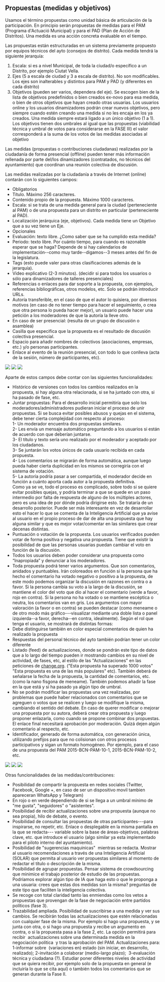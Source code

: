 Propuestas (medidas y objetivos)
--------------------------------

Usamos el término propuestas como unidad básica de articulación de la
participación. En principio serán propuestas de medidas para el PAM
(Programa d'Actuació Municipal) y para el PAD (Plan de Acción de
Distritos). Una medida es una acción concreta evaluable en el tiempo.

Las propuestas están estructuradas en un sistema previamente propuesto
por equipos técnicos del ayto (consejos de distrito). Cada medida tendrá
la siguiente jerarquía:

1.  Escala: si es a nivel Municipal, de toda la ciudad/o específico a un
    Distrito, por ejemplo Ciutat Vella.
2.  Ejes (5 a escala de ciudad y 3 a escala de distrito). No son
    modificables. Los ejes son inalterables y distintos para PAM y PAD
    (y diferentes en cada distrito)
3.  Objetivos (pueden ser varios, dependera del eje). Se escogen bien de
    la lista de objetivos predefinidos o bien creados ex-novo para esa
    medida, o bien de otros objetivos que hayan creado otras
    usuarias. Los usuarios online y los usuarios dinamizadores podrán
    crear nuevos objetivos, pero siempre cuando estén creando una medida
    si no les encaja en los ya creados. Una medida siempre estará ligado
    a un único objetivo (1 a 1). Los objetivos tienen dos umbrales al
    igual que las propuestas (viabilidad técnica y umbral de votos para
    considerarse en la FASE III) el valor corresponderá a la suma de los
    votos de las medidas asociadas al objetivo

Las medidas (propuestas o contribuciones ciudadanas) realizadas por la
ciudadanía de forma presencial (offline) pueden tener más información
rellenada por parte del/los dinamizadores (contratados, no técnicos del
ayuntamiento) que coordinan una reunión colectiva de discusión.

Las medidas realizadas por la ciudadanía a través de Internet (online)
contarán con lo siguientes campos:

-   Obligatorios
 -   Título. Máximo 256 caracteres.
 -   Contenido propio de la propuesta. Máximo 1000 caracteres.
 -   Escala: si se trata de una medida general para la ciudad
    (perteneciente al PAM) o de una propuesta para un distrito en
    particular (perteneciente al PAD).
 -   Localización jerárquica (eje, objetivos). Cada medida tiene un
    Objetivo que a su vez tiene un Eje.
-   Opcionales
 -   Evaluación: texto libre. ¿Como saber que se ha cumplido esta medida?
 -   Periodo: texto libre. Por cuánto tiempo, para cuando es razonable
    esperar que se haga? Depende de si hay calendarios de
    implementación--como muy tarde--digamos--3 meses antes del fin de la
    legislatura.
 -   Tags (esto puede valer para otras clasificaciones además de la
    jerarquía).
 -   Video explicativo (2-3 minutos). (decidir si para todos los usuarios
    o sólo para dinamizadores de talleres presenciales)
 -   Referencias o enlaces para dar soporte a la propuesta, con ejemplos,
    referencias bibliográficas, otros modelos, etc. Solo se podrán
    introducir URLs.
 -   Autoría transferible, en el caso de que el autor lo quisiera, por
    diversos motivos (en caso de no tener tiempo para hacer el
    seguimiento, o crea que otra persona lo pueda hacer mejor), un
    usuario puede hacer una petición a los moderadores de que la autoría
    la lleve otro.
-   En caso de ser presencial: (resulta de un grupo de discusión o
    asamblea)
 -   Casilla que especifica que la propuesta es el resultado de discusión
    colectiva presencial.
 -   Espacio para añadir nombres de colectivos (asociaciones, empresas,
    etc.) y/o personas participantes.
 -   Enlace al evento de la reunión presencial, con todo lo que conlleva
    (acta de la sesión, número de participantes, etc).

![](prop01.png)
![](prop02.png)
![](prop03.png)


Aparte de estos campos debe contar con las siguientes funcionalidades:

-   Histórico de versiones con todos los cambios realizados en la
    propuesta, si hay alguna otra relacionada, si se ha juntado con
    otra, si ha pasado de fase, etc.
-   Juntar propuestas: Para el desarrollo inicial permitiría que solo
    los moderadores/administradores pudieran iniciar el proceso de unir
    propuestas. Si se busca evitar posibles abusos y quejas en el
    sistema, debe tener cierta complejidad con respecto al proceso:\
    1- Un moderador encuentra dos propuestas similares.\
    2- Les envía un mensaje automático preguntando a los usuarios si
    están de acuerdo con que deberían juntarse.\
    3- El título y texto sería uno realizado por el moderador y aceptado
    por los ciudadanos.\
    3- Se juntarán los votos únicos de cada usuario recibida en cada
    propuesta.\
    4- Los comentarios se migrarán de forma automática, aunque luego
    pueda haber cierta duplicidad en los mismos se corregiría con el
    sistema de votación.\
    5- La autoría podría pasar a ser compartida, el moderador decide en
    función a cuánto aporta cada autor a la propuesta definitiva.\
    Como ya se ve, todo el proceso es complicado, sobre todo si se
    quiere evitar posibles quejas, y podría terminar a que se quede en
    un paso intermedio por falta de respuesta de alguno de los múltiples
    actores, pero es una idea de por dónde podría dirigirse esto. Se
    trataría de un desarrollo posterior. Puede ser más interesante en
    vez de desarrollar esto el hacer lo que se comenta de la
    Inteligencia Artificial que ya avise al usuario en el propio proceso
    de dar de alta una propuesta que hay alguna similar y que es mejor
    votar/comentar en las similares que crear decenas distintas.
-   Puntuación o votación de la propuesta. Los usuarios verificados
    pueden votar de forma positiva y negativa una propuesta. Tiene que
    existir la posibilidad de que las personas usuarias puedan cambiar
    el voto en función de la discusión.
-   Todos los usuarios deben poder considerar una propuesta como
    “Inapropiada” y denunciar a los moderadores.
-   Toda propuesta podrá tener varios argumentos. Que son comentarios,
    anidados y puntuables. Irán coloreados en función si la persona que
    ha hecho el comentario ha votado negativo o positivo a la propuesta,
    de este modo podemos organizar la discusión en razones en contra o a
    favor. Si la persona cambia su voto a la largo de la discusión, se
    mantiene el color del voto que dio al hacer el comentario (verde a
    favor, rojo en contra). Si la persona no ha votado o se mantiene
    escéptica o neutra, los comentarios van en gris. Los argumentos con
    mayor valoración (a favor o en contra) se pueden destacar (como
    meneame o de otro modo más gráfico---visualizar mediante una doble
    lista o panel izquierda--a favor, derecha--en contra, idealmente).
    Según el rol que tenga el usuario, se mostrará de distintas formas:
-   Debe distinguirse también en color especial comentarios de quien ha
    realizado la propuesta
-   Respuestas del personal técnico del ayto también podrían tener un
    color diferente
-   Listado (feed) de actualizaciones, donde se pondrán este tipo de
    datos que a lo largo del tiempo pueden ir mostrando cambios en su
    nivel de actividad, de fases, etc, al estilo de las
    "Actualizaciones" en las peticiones
    de [change.org](http://change.org).
    ("Esta propuesta ha superado 1000 votos" "Esta propuesta es una de
    las más populares" etc). También deberá de señalarse la fecha de la
    propuesta, la cantidad de comentarios, etc. (como la nano fisgona de
    meneame). También podemos añadir la fase en la que está y si ha
    pasado ya algún tipo de umbral.
-   No se podrán modificar las propuestas una vez realizadas, por
    problemas que puede haber relacionados con comentarios que se
    agreguen o votos que se realicen y luego se modifique la misma,
    cambiando el sentido del debate. En caso de querer modificar o
    mejorar una propuesta por su autora, deberá crear otra propuesta y
    luego proponer enlazarla, como cuando se propone combinar dos
    propuestas. El enlace final necesitará aprobación por moderación.
    Quizá dejen algún comentario al respecto, etc.
-   Identificador, generado de forma automática, con generación única,
    utilizando prefijos para que no colisionan con otros procesos
    participativos y sigan un formato homogéneo. Por ejemplo, para el
    caso de una propuesta del PAM 2015-BCN-PAM-10-1, 2015-BCN-PAM-10-2,
    etc.

![](prop04.png)
![](prop05.png)
![](prop06.png)


Otras funcionalidades de las medidas/contribuciones:

-   Posibilidad de compartir la propuesta en redes sociales (Twitter,
    Facebook, Google +, en caso de ser un dispositivo movil tambien
    apareceran WhatsApp y Telegram)
-   En rojo o en verde dependiendo de si se llega a un umbral mínimo de
    "me gusta", "seguidores" o "asistentes".
-   Posibilidad de recibir actualizaciones sobre una propuesta (aunque
    no sea propia), hilo de debate, o evento.
-   Posibilidad de consultar las propuestas de otras
    participantes---para inspirarse, no repetir, etc. Enlace o
    desplegable en la misma pantalla en la que se redacta--- variable
    sobre la base de áreas-objetivos, palabras clave, etc. que introduce
    el usuario (algo similar ya esta implementado para el piloto interno
    del ayuntamiento).
-   Posibilidad de "sugerencias maquinicas"  mientras se
    redacta. Mostrar al usuario recomendaciones a través de una
    Inteligencia Artificial (SOLAR) que permita al usuario ver
    propuestas similares al momento de redactar el título o descripción
    de la misma.
-   Posibilidad de agrupar propuestas. Pensar sistema de crowdsourcing
    que minimice el trabajo posterior de estudio de las propuestas.
    Podríamos explorar algún tipo de IA que haga esto o que le proponga
    a una usuaria: crees que estas dos medidas son la misma? preguntas
    de este tipo que faciliten la inteligencia colectiva.
-   Se recoge con total claridad tanto las enmiendas como los vetos a
    propuestas que provengan de la fase de negociación entre partidos
    políticos (fase 3).
-   Trazabilidad ampliada. Posibilidad de suscribirse a una medida y ver
    sus cambios. Se recibirán todas las actualizaciones que estén
    relacionadas con cualquier fase de la misma. Por ejemplo si hago una
    propuesta, y se junta con otra, o si hago una propuesta y recibe un
    argumento en contra, o si la propuesta pasa a la fase 2, etc. La
    opción permitirá para recibir  actualizaciones sobre una determinada
    medida en la negociación política  y tras la aprobación del PAM.
    Actualizaciones para: 1-informar sobre  (variaciones en) estado (sin
    iniciar, en desarrollo, realizado); 2-invitación a colaborar
    (medio-largo plazo);  3-evaluación técnica y ciudadana (?). Estudiar
    poner diferentes niveles de actividad que se quiera recibir, por
    ejemplo solo de la propuesta en general (e incluiría lo que se cita
    aquí) o también todos los comentarios que se generan durante la Fase
    II.
